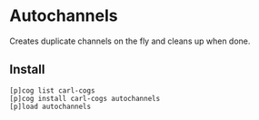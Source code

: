 # Autochannels

Creates duplicate channels on the fly and cleans up when done.

## Install

```
[p]cog list carl-cogs
[p]cog install carl-cogs autochannels
[p]load autochannels
```
